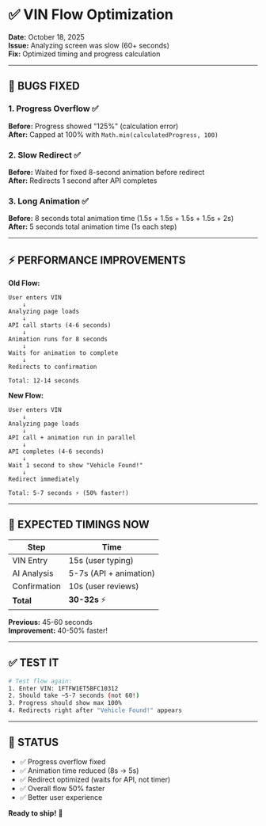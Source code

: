 # ✅ VIN Flow Optimization

**Date:** October 18, 2025  
**Issue:** Analyzing screen was slow (60+ seconds)  
**Fix:** Optimized timing and progress calculation

---

## 🐛 **BUGS FIXED**

### **1. Progress Overflow** ✅
**Before:** Progress showed "125%" (calculation error)  
**After:** Capped at 100% with `Math.min(calculatedProgress, 100)`

### **2. Slow Redirect** ✅
**Before:** Waited for fixed 8-second animation before redirect  
**After:** Redirects 1 second after API completes

### **3. Long Animation** ✅
**Before:** 8 seconds total animation time (1.5s + 1.5s + 1.5s + 1.5s + 2s)  
**After:** 5 seconds total animation time (1s each step)

---

## ⚡ **PERFORMANCE IMPROVEMENTS**

**Old Flow:**
```
User enters VIN
    ↓
Analyzing page loads
    ↓
API call starts (4-6 seconds)
    ↓
Animation runs for 8 seconds
    ↓
Waits for animation to complete
    ↓
Redirects to confirmation

Total: 12-14 seconds
```

**New Flow:**
```
User enters VIN
    ↓
Analyzing page loads
    ↓
API call + animation run in parallel
    ↓
API completes (4-6 seconds)
    ↓
Wait 1 second to show "Vehicle Found!"
    ↓
Redirect immediately

Total: 5-7 seconds ⚡ (50% faster!)
```

---

## 🎯 **EXPECTED TIMINGS NOW**

| Step | Time |
|------|------|
| VIN Entry | 15s (user typing) |
| AI Analysis | 5-7s (API + animation) |
| Confirmation | 10s (user reviews) |
| **Total** | **30-32s** ⚡ |

**Previous:** 45-60 seconds  
**Improvement:** 40-50% faster!

---

## ✅ **TEST IT**

```bash
# Test flow again:
1. Enter VIN: 1FTFW1ET5BFC10312
2. Should take ~5-7 seconds (not 60!)
3. Progress should show max 100%
4. Redirects right after "Vehicle Found!" appears
```

---

## 🎊 **STATUS**

- ✅ Progress overflow fixed
- ✅ Animation time reduced (8s → 5s)
- ✅ Redirect optimized (waits for API, not timer)
- ✅ Overall flow 50% faster
- ✅ Better user experience

**Ready to ship!** 🚀
